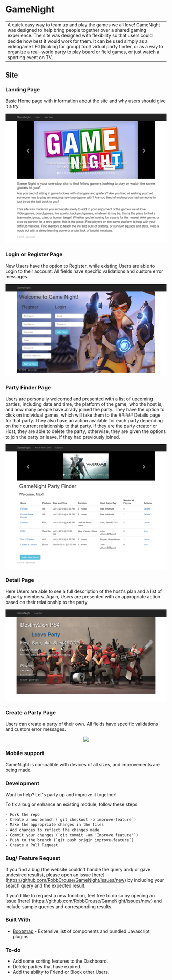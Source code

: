 # GameNight
<table>
<tr>
<td>
    A quick easy way to team up and play the games we all love!  GameNight was designed to help bring people together over a shared gaming experience.  The site was designed with flexibility so that users could decide how best it would work for them.  It can be used simply as a videogame LFG(looking for group) tool/ virtual party finder, or as a way to organize a real-world party to play board or field games, or just watch a sporting event on TV.
    </td>
    </tr>
    </table>
    

## Site

### Landing Page
Basic Home page with information about the site and why users should give it a try.

<p align="center">
    <img src="https://github.com/RobbCrouse/GameNight/blob/master/demoImages/landingPage.png">
</p>

### Login or Register Page
New Users have the option to Register, while existing Users are able to Login to their account.  All fields have specific validations and custom error messages.

<p align="center">
    <img src="https://github.com/RobbCrouse/GameNight/blob/master/demoImages/loginPage.png">
</p>

### Party Finder Page
Users are personally welcomed and presented with a list of upcoming parties, including date and time, the platform of the game, who the host is, and how many people have alrady joined the party.  They have the option to click on individual games, which will take them to the ##### Details page for that party.  They also have an action available for each party depending on their current relationship to that party.  If they are the party creator or Host, they are able to delete the party, otherwise, they are given the options to join the party or leave, if they had previously joined.

<p align="center">
    <img src="https://github.com/RobbCrouse/GameNight/blob/master/demoImages/dashboardPage.png">
</p>

### Detail Page
Here Users are able to see a full description of the host's plan and a list of all party members.  Again, Users are presented with an appropriate action based on their relationship to the party.

<p align="center">
    <img src="https://github.com/RobbCrouse/GameNight/blob/master/demoImages/detailPage.png">
</p>

### Create a Party Page
Users can create a party of their own.  All fields have specific validations and custom error messages.

<p align="center">
    <img src="https://github.com/RobbCrouse/GameNight/blob/master/addPage.png">
</p>

### Mobile support
GameNight is compatible with devices of all sizes, and improvements are being made.

### Development
Want to help?  Let's party up and improve it together!

To fix a bug or enhance an existing module, follow these steps:

    - Fork the repo
    - Create a new branch (`git checkout -b improve-feature`)
    - Make the appropriate changes in the files
    - Add changes to reflect the changes made
    - Commit your changes (`git commit -am 'Improve feature'`)
    - Push to the branch (`git push origin improve-feature`)
    - Create a Pull Request
    
### Bug/ Feature Request

If you find a bug (the website couldn't handle the query and/ or gave undesired results), please open an issue [here]
(https://github.com/RobbCrouse/GameNight/issues/new) by including your search query and the expected result.

If you'd like to request a new function, feel free to do so by opening an issue [here]
(https://github.com/RobbCrouse/GameNight/issues/new) and include sample queries and corresponding results.

### Built With

- [Bootstrap](http://getbootstrap.com/) - Extensive list of components and bundled Javascript plugins.

### To-do

- Add some sorting features to the Dashboard.
- Delete parties that have expired.
- Add the ability to Friend or Block other Users.
